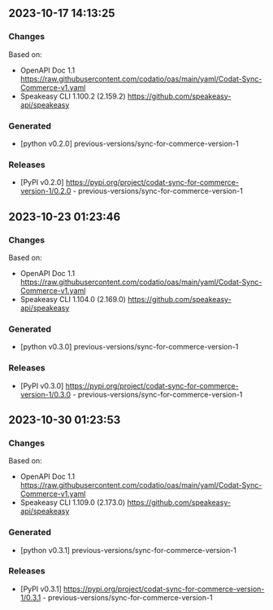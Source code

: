 

## 2023-10-17 14:13:25
### Changes
Based on:
- OpenAPI Doc 1.1 https://raw.githubusercontent.com/codatio/oas/main/yaml/Codat-Sync-Commerce-v1.yaml
- Speakeasy CLI 1.100.2 (2.159.2) https://github.com/speakeasy-api/speakeasy
### Generated
- [python v0.2.0] previous-versions/sync-for-commerce-version-1
### Releases
- [PyPI v0.2.0] https://pypi.org/project/codat-sync-for-commerce-version-1/0.2.0 - previous-versions/sync-for-commerce-version-1

## 2023-10-23 01:23:46
### Changes
Based on:
- OpenAPI Doc 1.1 https://raw.githubusercontent.com/codatio/oas/main/yaml/Codat-Sync-Commerce-v1.yaml
- Speakeasy CLI 1.104.0 (2.169.0) https://github.com/speakeasy-api/speakeasy
### Generated
- [python v0.3.0] previous-versions/sync-for-commerce-version-1
### Releases
- [PyPI v0.3.0] https://pypi.org/project/codat-sync-for-commerce-version-1/0.3.0 - previous-versions/sync-for-commerce-version-1

## 2023-10-30 01:23:53
### Changes
Based on:
- OpenAPI Doc 1.1 https://raw.githubusercontent.com/codatio/oas/main/yaml/Codat-Sync-Commerce-v1.yaml
- Speakeasy CLI 1.109.0 (2.173.0) https://github.com/speakeasy-api/speakeasy
### Generated
- [python v0.3.1] previous-versions/sync-for-commerce-version-1
### Releases
- [PyPI v0.3.1] https://pypi.org/project/codat-sync-for-commerce-version-1/0.3.1 - previous-versions/sync-for-commerce-version-1